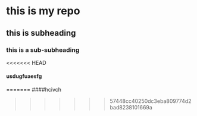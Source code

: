 # this is my repo
## this is subheading 
### this is a sub-subheading
<<<<<<< HEAD
#### usdugfuaesfg
=======
####hcivch
>>>>>>> 57448cc40250dc3eba809774d2bad8238101669a
